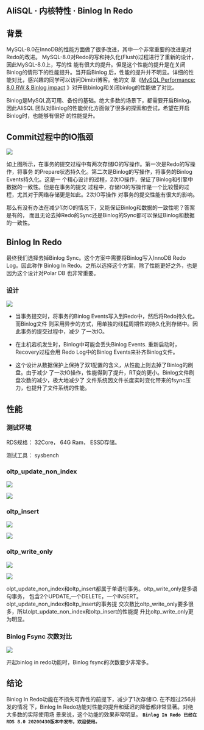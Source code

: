 ## AliSQL · 内核特性 · Binlog In Redo



## 背景

MySQL-8.0在InnoDB的性能方面做了很多改进，其中一个非常重要的改进是对Redo的改进。
MySQL-8.0对Redo的写和持久化(Flush)过程进行了重新的设计，因此MySQL-8.0上，写的性
能有很大的提升。但是这个性能的提升是在关闭Binlog的情形下的性能提升。当开启Binlog
后，性能的提升并不明显。详细的性能对比，感兴趣的同学可以访问Dimitri博客。他的文
章《[MySQL Performance: 8.0 RW & Binlog
impact][9]
》对开启binlog和关闭binlog的性能做了对比。


Binlog是MySQL高可用、备份的基础。绝大多数的场景下，都需要开启Binlog。因此AliSQL
团队对Binlog的性能优化方面做了很多的探索和尝试，希望在开启Binlog时，也能够有很好
的性能提升。

## Commit过程中的IO瓶颈

![][0]


如上图所示，在事务的提交过程中有两次存储IO的写操作。第一次是Redo的写操作，将事务
的Prepare状态持久化。第二次是Binlog的写操作，将事务的Binlog Events持久化。这是一
个精心设计的过程，2次IO操作，保证了Binlog和引擎中数据的一致性。但是在事务的提交
过程中，存储IO的写操作是一个比较慢的过程，尤其对于网络存储更是如此。2次IO写操作
对事务的提交性能有很大的影响。


那么有没有办法在减少1次IO的情况下，又能保证Binlog和数据的一致性呢？答案是有的，
而且无论去掉Redo的Sync还是Binlog的Sync都可以保证Binlog和数据的一致性。

## Binlog In Redo

最终我们选择去掉Binlog Sync。这个方案中需要将Binlog写入InnoDB Redo Log。因此称作
Binlog In Redo。之所以选择这个方案，除了性能更好之外，也是因为这个设计对Polar DB
也非常重要。

### 设计

![][1]


* 当事务提交时，将事务的Binlog Events写入到Redo中，然后将Redo持久化。而Binlog文件
则采用异步的方式，用单独的线程周期性的持久化到存储中。因此事务的提交过程中，减少
了一次IO。


* 在主机宕机发生时，Binlog中可能会丢失Binlog Events. 重新启动时，Recovery过程会用
Redo Log中的Binlog Events来补齐Binlog文件。


* 这个设计从数据保护上保持了双1配置的含义，从性能上则去掉了Binlog的刷盘。由于减少
了一次IO操作，性能得到了提升，RT变的更小。Binlog文件刷盘次数的减少，极大地减少了
文件系统因文件长度实时变化带来的fsync压力，也提升了文件系统的性能。


## 性能
### 测试环境

RDS规格： 32Core， 64G Ram， ESSD存储。


测试工具： sysbench

### oltp_update_non_index

![][2]

![][3]

### oltp_insert

![][4]

![][5]

### oltp_write_only

![][6]

![][7]


olpt_update_non_index和oltp_insert都属于单语句事务。oltp_write_only是多语句事务，
包含2个UPDATE,一个DELETE，一个INSERT。olpt_update_non_index和oltp_insert的事务提
交次数比oltp_write_only要多很多，所以olpt_update_non_index和oltp_insert的性能提
升比oltp_write_only更为明显。

### Binlog Fsync 次数对比

![][8]


开起binlog in redo功能时，Binlog fsync的次数要少非常多。

## 结论

Binlog In Redo功能在不损失可靠性的前提下，减少了1次存储IO. 在不超过256并发的情况
下，Binlog In Redo功能对性能的提升和延迟的降低都非常显著。对绝大多数的实际使用场
景来说，这个功能的效果非常明显。
 **`Binlog In Redo 已经在RDS 8.0 20200430版本中发布，欢迎使用。`**


[9]: http://dimitrik.free.fr/blog/posts/mysql-performance-80-rw-binlog-impact.html
[0]: ./img/pic/202006/commit-process.png
[1]: ./img/pic/202006/design.png
[2]: ./img/pic/202006/update-qps.png
[3]: ./img/pic/202006/update-latency.png
[4]: ./img/pic/202006/insert-qps.png
[5]: ./img/pic/202006/insert-latency.png
[6]: ./img/pic/202006/write-only-qps.png
[7]: ./img/pic/202006/write-only-latency.png
[8]: ./img/pic/202006/fsync.png